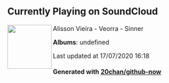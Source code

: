 ## Currently Playing on SoundCloud

[<img align="left" width="100" src="https://i1.sndcdn.com/artworks-000146962349-4ych0q-t120x120.jpg">](https://soundcloud.com/alisson-vieira-407587418/veorra-sinner)

Alisson Vieira - Veorra - Sinner

**Albums**: undefined

Last updated at 17/07/2020 16:18

#### Generated with [20chan/github-now](https://github.com/20chan/github-now)


<!--
**20chan/20chan** is a ✨ _special_ ✨ repository because its `README.md` (this file) appears on your GitHub profile.

Here are some ideas to get you started:

- 🔭 I’m currently working on ...
- 🌱 I’m currently learning ...
- 👯 I’m looking to collaborate on ...
- 🤔 I’m looking for help with ...
- 💬 Ask me about ...
- 📫 How to reach me: ...
- 😄 Pronouns: ...
- ⚡ Fun fact: ...
-->
